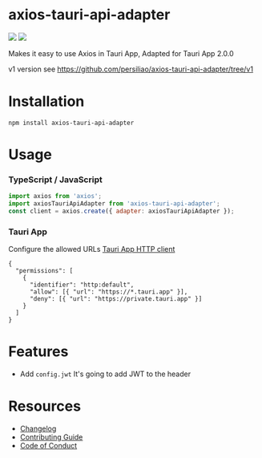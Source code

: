 # axios-tauri-api-adapter

[![](https://img.shields.io/npm/v/axios-tauri-api-adapter)](https://www.npmjs.com/package/axios-tauri-api-adapter)
[![](https://img.shields.io/npm/l/axios-tauri-api-adapter)](https://github.com/persiliao/axios-tauri-api-adapter/blob/master/LICENSE)

Makes it easy to use Axios in Tauri App, Adapted for Tauri App 2.0.0

v1 version see https://github.com/persiliao/axios-tauri-api-adapter/tree/v1

# Installation

```
npm install axios-tauri-api-adapter
```

# Usage

###  **TypeScript / JavaScript**

```js
import axios from 'axios';
import axiosTauriApiAdapter from 'axios-tauri-api-adapter';
const client = axios.create({ adapter: axiosTauriApiAdapter });
```

### **Tauri App**

Configure the allowed URLs [Tauri App HTTP client](https://v2.tauri.app/plugin/http-client/#usage)

```json5
{
  "permissions": [
    {
      "identifier": "http:default",
      "allow": [{ "url": "https://*.tauri.app" }],
      "deny": [{ "url": "https://private.tauri.app" }]
    }
  ]
}
```

# Features
- Add `config.jwt` It's going to add JWT to the header

# Resources

* [Changelog](https://github.com/persiliao/axios-tauri-api-adapter/blob/master/CHANGELOG.md)
* [Contributing Guide](https://github.com/persiliao/axios-tauri-api-adapter/blob/master/CONTRIBUTING.md)
* [Code of Conduct](https://github.com/persiliao/axios-tauri-api-adapter/blob/master/CODE_OF_CONDUCT.md)
